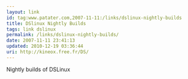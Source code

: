 ```yaml
---
layout: link
id: tag:www.patater.com,2007-11-11:/links/dslinux-nightly-builds
title: DSlinux Nightly Builds
tags: link dslinux
permalink: /links/dslinux-nightly-builds/
date: 2007-11-11 23:41:13
updated: 2010-12-19 03:36:44
uri: http://kineox.free.fr/DS/
---
```

Nightly builds of DSLinux
